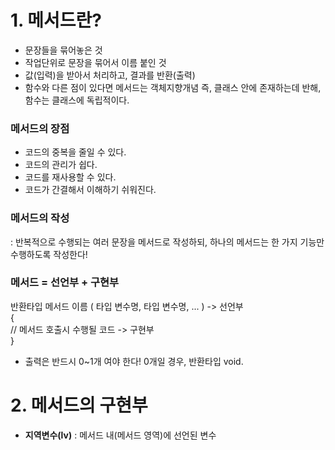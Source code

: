 # 1. 메서드란? 

* 문장들을 묶어놓은 것
*  작업단위로 문장을 묶어서 이름 붙인 것
*  값(입력)을 받아서 처리하고, 결과를 반환(출력)         
* 함수와 다른 점이 있다면 메서드는 객체지향개념 즉, 클래스 안에 존재하는데 반해, 함수는 클래스에 독립적이다.    

### 메서드의 장점 
* 코드의 중복을 줄일 수 있다.
*  코드의 관리가 쉽다.
*   코드를 재사용할 수 있다.
*   코드가 간결해서 이해하기 쉬워진다.
 
### 메서드의 작성       
: 반복적으로 수행되는 여러 문장을 메서드로 작성하되, 하나의 메서드는 한 가지 기능만 수행하도록 작성한다!
 
### 메서드 = 선언부 + 구현부        
반환타입 메서드 이름 ( 타입 변수명, 타입 변수명, ... ) -> 선언부     
{      
     // 메서드 호출시 수행될 코드                 -> 구현부    
}

* 출력은 반드시 0~1개 여야 한다! 0개일 경우, 반환타입 void.

# 2. 메서드의 구현부  
* **지역변수(lv)** : 메서드 내(메서드 영역)에 선언된 변수  

